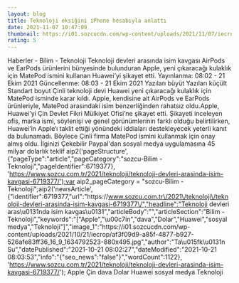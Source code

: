 ```yaml
--- 
layout: blog
title: Teknoloji eksiğini iPhone hesabıyla anlattı
date: 2021-11-07 10:47:09
thumbnail: https://i01.sozcucdn.com/wp-content/uploads/2021/11/07/iecrop/fotosozcu.cakirozer_16_9_1599137696-1_16_9_1636282011-670x371.jpeg
rating: 5
---
```

   Haberler - Bilim - Teknoloji Teknoloji devleri arasında isim kavgası AirPods ve EarPods ürünlerini bünyesinde bulunduran Apple, yeni çıkaracağı kulaklık için MatePod ismini kullanan Huawei’yi şikayet etti.        Yayınlanma: 08:02 - 21 Ekim 2021  Güncellenme: 08:03 - 21 Ekim 2021                 Yazıları büyüt Yazıları küçült Standart boyut         Çinli teknoloji devi Huawei yeni çıkaracağı kulaklık için MatePod isminde karar kıldı. Apple, kendisine ait AirPods ve EarPods ürünleriyle, MatePod arasındaki isim benzerliğinden rahatsız oldu.Apple, Huawei’yi Çin Devlet Fikri Mülkiyet Ofisi’ne şikayet etti. Şikayeti inceleyen ofis, marka ismi, söylenişi ve genel görünümlerinin farklı olduğu belirtilirken, Huawei’in Apple‘ı taklit ettiği yönündeki iddiaları destekleyecek yeterli kanıt da bulunamadı. Böylece Çinli firma MatePod ismini kullanmak için onay almış oldu.     İlginizi Çekebilir Paypal'dan sosyal medya uygulamasına 45 milyar dolarlık teklif  aip2('pageStructure', {"pageType":"article","pageCategory":"sozcu-Bilim - Teknoloji","pageIdentifier":6719377}, 'https://www.sozcu.com.tr/2021/teknoloji/teknoloji-devleri-arasinda-isim-kavgasi-6719377/');var aip2_pageCategory = "sozcu-Bilim - Teknoloji";aip2('newsArticle', {"identifier":6719377,"url":"https:\/\/www.sozcu.com.tr\/2021\/teknoloji\/teknoloji-devleri-arasinda-isim-kavgasi-6719377\/","headline":"Teknoloji devleri aras\u0131nda isim kavgas\u0131","articleBody":"","articleSection":"Bilim - Teknoloji","keywords":"[\"Apple\",\"\\u00c7in\",\"dava\",\"Dolar\",\"Huawei\",\"sosyal medya\",\"Teknoloji\"]","image_1":"https:\/\/i01.sozcucdn.com\/wp-content\/uploads\/2021\/10\/21\/iecrop\/af3f09d9-a85f-4877-b927-526afe83ff36_16_9_1634792523-880x495.jpg","author":"Ta\u015fk\u0131n Su","datePublished":"2021-10-21 08:02:27","dateModified":"2021-10-21 08:03:53","info":"{\"seo_news\":\"false\"}","wordCount":1122}, 'https://www.sozcu.com.tr/2021/teknoloji/teknoloji-devleri-arasinda-isim-kavgasi-6719377/');  Apple Çin dava Dolar Huawei sosyal medya Teknoloji   